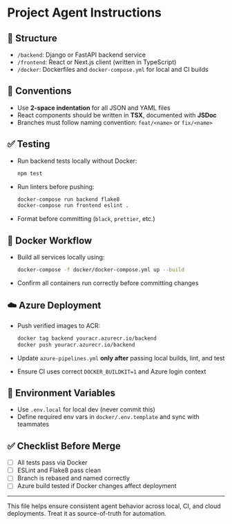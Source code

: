 # Project Agent Instructions

## 📁 Structure

* `/backend`: Django or FastAPI backend service
* `/frontend`: React or Next.js client (written in TypeScript)
* `/docker`: Dockerfiles and `docker-compose.yml` for local and CI builds

## 📐 Conventions

* Use **2-space indentation** for all JSON and YAML files
* React components should be written in **TSX**, documented with **JSDoc**
* Branches must follow naming convention: `feat/<name>` or `fix/<name>`

## ✅ Testing

* Run backend tests locally without Docker:

  ```bash
  npm test
  ```
* Run linters before pushing:

  ```bash
  docker-compose run backend flake8
  docker-compose run frontend eslint .
  ```
* Format before committing (`black`, `prettier`, etc.)

## 🐳 Docker Workflow

* Build all services locally using:

  ```bash
  docker-compose -f docker/docker-compose.yml up --build
  ```
* Confirm all containers run correctly before committing changes

## ☁️ Azure Deployment

* Push verified images to ACR:

  ```bash
  docker tag backend youracr.azurecr.io/backend
  docker push youracr.azurecr.io/backend
  ```
* Update `azure-pipelines.yml` **only after** passing local builds, lint, and test
* Ensure CI uses correct `DOCKER_BUILDKIT=1` and Azure login context

## 🔐 Environment Variables

* Use `.env.local` for local dev (never commit this)
* Define required env vars in `docker/.env.template` and sync with teammates

## ✅ Checklist Before Merge

* [ ] All tests pass via Docker
* [ ] ESLint and Flake8 pass clean
* [ ] Branch is rebased and named correctly
* [ ] Azure build tested if Docker changes affect deployment

---

This file helps ensure consistent agent behavior across local, CI, and cloud deployments. Treat it as source-of-truth for automation.
